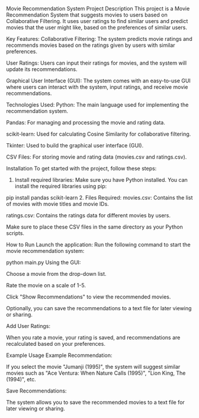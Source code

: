 Movie Recommendation System
Project Description
This project is a Movie Recommendation System that suggests movies to users based on Collaborative Filtering. It uses user ratings to find similar users and predict movies that the user might like, based on the preferences of similar users.

Key Features:
Collaborative Filtering: The system predicts movie ratings and recommends movies based on the ratings given by users with similar preferences.

User Ratings: Users can input their ratings for movies, and the system will update its recommendations.

Graphical User Interface (GUI): The system comes with an easy-to-use GUI where users can interact with the system, input ratings, and receive movie recommendations.

Technologies Used:
Python: The main language used for implementing the recommendation system.

Pandas: For managing and processing the movie and rating data.

scikit-learn: Used for calculating Cosine Similarity for collaborative filtering.

Tkinter: Used to build the graphical user interface (GUI).

CSV Files: For storing movie and rating data (movies.csv and ratings.csv).

Installation
To get started with the project, follow these steps:


1. Install required libraries:
Make sure you have Python installed. You can install the required libraries using pip:

pip install pandas scikit-learn
2. Files Required:
movies.csv: Contains the list of movies with movie titles and movie IDs.

ratings.csv: Contains the ratings data for different movies by users.

Make sure to place these CSV files in the same directory as your Python scripts.

How to Run
Launch the application: Run the following command to start the movie recommendation system:

python main.py
Using the GUI:

Choose a movie from the drop-down list.

Rate the movie on a scale of 1-5.

Click "Show Recommendations" to view the recommended movies.

Optionally, you can save the recommendations to a text file for later viewing or sharing.

Add User Ratings:

When you rate a movie, your rating is saved, and recommendations are recalculated based on your preferences.

Example Usage
Example Recommendation:

If you select the movie "Jumanji (1995)", the system will suggest similar movies such as "Ace Ventura: When Nature Calls (1995)", "Lion King, The (1994)", etc.

Save Recommendations:

The system allows you to save the recommended movies to a text file for later viewing or sharing.
